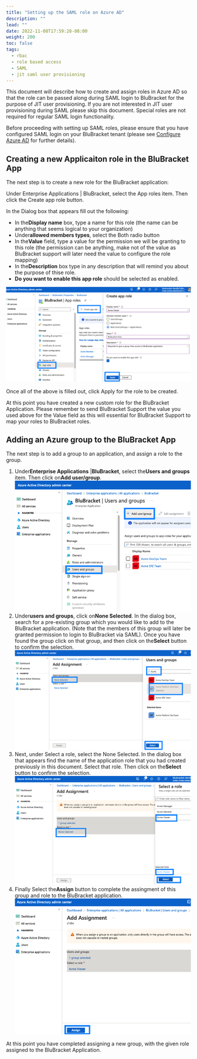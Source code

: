 ```yaml
---
title: "Setting up the SAML role on Azure AD"
description: ""
lead: ""
date: 2022-11-08T17:59:28-08:00
weight: 200
toc: false
tags:
  - rbac
  - role based access
  - SAML
  - jit saml user provisioning
---
```


This document will describe how to create and assign roles in Azure AD so that the role can be passed along during SAML login to BluBracket for the purpose of JIT user provisioning. If you are not interested in JIT user provisioning during SAML please skip this document.  Special roles are not required for regular SAML login functionality.

Before proceeding with setting up SAML roles, please ensure that you have configured SAML login on your BluBracket tenant (please see [Configure Azure AD](/how-to/add-user-ad-saml/) for further details).

## Creating a new Applicaiton role in the BluBracket App

The next step is to create a new role for the BluBracket application:

Under Enterprise Applications | BluBracket, select the App roles item.  Then click the Create app role button.

In the Dialog box that appears fill out the following:

* In the**Display name** box, type a name for this role (the name can be anything that seems logical to your organization)
* Under**allowed members types**, select the Both radio button
* In the**Value** field, type a value for the permission we will be granting to this role (the permission can be anything, make not of the value as BluBracket support will later need the value to configure the role mapping)
* In the**Description** box type in any description that will remind you about the purpose of thise role.
* **Do you want to enable this app role** should be selected as enabled.

![Create App Role](assets/20221205_121613_azure-ad-create-app-role-1.png)

Once all of the above is filled out, click Apply for the role to be created.

At this point you have created a new custom role for the BluBracket Application. Please remember to send BluBracket Support the value you used above for the Value field as this will essential for BluBracket Support to map your roles to BluBracket roles.

## Adding an Azure group to the BluBracket App

The next step is to add a group to an application, and assign a role to the group.

1. Under**Enterprise Applications** |**BluBracket**, select the**Users and groups** item. Then click on**Add user/group**.![Add Group - 1](assets/20221205_122937_azure-ad-add-group-1.png)
2. Under**users and groups**, click on**None Selected**.
   In the dialog box, search for a pre-existing group which you would like to add to the BluBracket application. (Note that the members of this group will  later be granted permission to login to BluBracket via SAML).
   Once you have found the group click on that group, and then click on the**Select** button to confirm the selection.![Add Group - 2](assets/20221205_123301_azure-ad-add-group-2.png)
3. Next, under Select a role, select the None Selected.
   In the dialog box that appears find the name of the application role that you had created previously in this document.
   Select that role.
   Then click on the**Select** button to confirm the selection.![Add Group - 3](assets/20221205_123555_azure-ad-add-group-3.png)
4. Finally Select the**Assign** button to complete the assingment of this group and role to the BluBracket application.![Add Group - 4](assets/20221205_123320_azure-ad-add-group-4.png)

At this point you have completed assigning a new group, with the given role assigned to the BluBracket Application.
